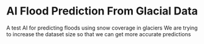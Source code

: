 # AI Flood Prediction From Glacial Data
A test AI for predicting floods using snow coverage in glaciers
We are trying to increase the dataset size so that we can get more accurate predictions
